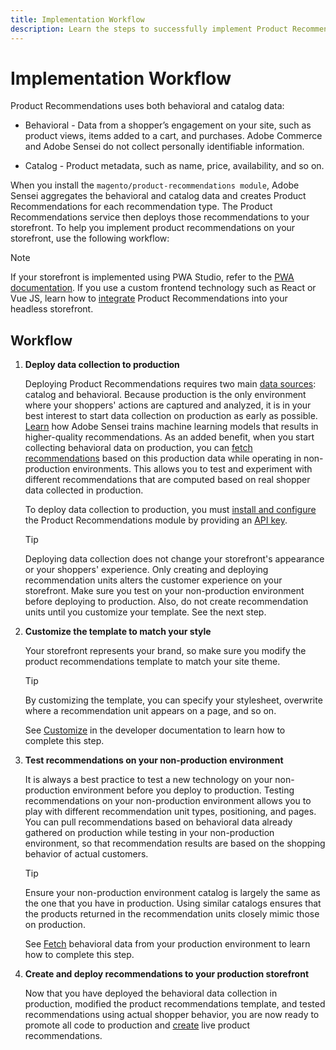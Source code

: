 ```yaml
---
title: Implementation Workflow
description: Learn the steps to successfully implement Product Recommendation on your storefront.
---
```

# Implementation Workflow

Product Recommendations uses both behavioral and catalog data:

- Behavioral - Data from a shopper’s engagement on your site, such as product views, items added to a cart, and purchases. Adobe Commerce and Adobe Sensei do not collect personally identifiable information.

- Catalog - Product metadata, such as name, price, availability, and so on.

When you install the `magento/product-recommendations module`, Adobe Sensei aggregates the behavioral and catalog data and creates Product Recommendations for each recommendation type. The Product Recommendations service then deploys those recommendations to your storefront. To help you implement product recommendations on your storefront, use the following workflow:

>[!NOTE]
>
>If your storefront is implemented using PWA Studio, refer to the [PWA documentation](https://developer.adobe.com/commerce/pwa-studio/integrations/product-recommendations/). If you use a custom frontend technology such as React or Vue JS, learn how to [integrate](headless.md) Product Recommendations into your headless storefront.

## Workflow

1. **Deploy data collection to production**

   Deploying Product Recommendations requires two main [data sources](type.md): catalog and behavioral. Because production is the only environment where your shoppers' actions are captured and analyzed, it is in your best interest to start data collection on production as early as possible. [Learn](behavioral-data.md) how Adobe Sensei trains machine learning models that results in higher-quality recommendations. As an added benefit, when you start collecting behavioral data on production, you can [fetch recommendations](verify.md) based on this production data while operating in non-production environments. This allows you to test and experiment with different recommendations that are computed based on real shopper data collected in production.

   To deploy data collection to production, you must [install and configure](install-configure.md) the Product Recommendations module by providing an [API key](https://docs.magento.com/user-guide/system/saas.html#apikey).

   >[!TIP]
   >
   >Deploying data collection does not change your storefront's appearance or your shoppers' experience. Only creating and deploying recommendation units alters the customer experience on your storefront. Make sure you test on your non-production environment before deploying to production. Also, do not create recommendation units until you customize your template. See the next step.

1. **Customize the template to match your style**

   Your storefront represents your brand, so make sure you modify the product recommendations template to match your site theme.

   >[!TIP]
   >
   >By customizing the template, you can specify your stylesheet, overwrite where a recommendation unit appears on a page, and so on.

   See [Customize](https://devdocs.magento.com/recommendations/customize.html) in the developer documentation to learn how to complete this step.

1. **Test recommendations on your non-production environment**

   It is always a best practice to test a new technology on your non-production environment before you deploy to production. Testing recommendations on your non-production environment allows you to play with different recommendation unit types, positioning, and pages. You can pull recommendations based on behavioral data already gathered on production while testing in your non-production environment, so that recommendation results are based on the shopping behavior of actual customers.

   >[!TIP]
   >
   >Ensure your non-production environment catalog is largely the same as the one that you have in production. Using similar catalogs ensures that the products returned in the recommendation units closely mimic those on production.

   See [Fetch](staging-environment.md) behavioral data from your production environment to learn how to complete this step.

1. **Create and deploy recommendations to your production storefront**

   Now that you have deployed the behavioral data collection in production, modified the product recommendations template, and tested recommendations using actual shopper behavior, you are now ready to promote all code to production and [create](create.md) live product recommendations.
